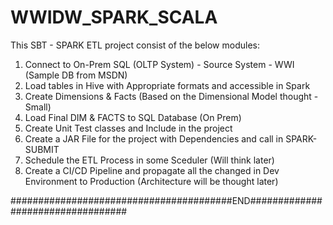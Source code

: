 # WWIDW_SPARK_SCALA

This SBT - SPARK ETL project consist of the below modules:

1. Connect to On-Prem SQL (OLTP System) - Source System - WWI (Sample DB from MSDN)
2. Load tables in Hive with Appropriate formats and accessible in Spark 
3. Create Dimensions & Facts (Based on the Dimensional Model thought - Small)
4. Load Final DIM & FACTS to SQL Database (On Prem)
5. Create Unit Test classes and Include in the project 
5. Create a JAR File for the project with Dependencies and call in SPARK-SUBMIT
6. Schedule the ETL Process in some Sceduler (Will think later)
7. Create a CI/CD Pipeline and propagate all the changed in Dev Environment to Production (Architecture will be thought later)


########################################END##################################
